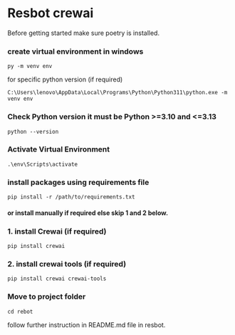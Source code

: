 # Resbot crewai

Before getting started make sure poetry is installed.
### create virtual environment in windows
```
py -m venv env
```

for specific python version (if required)
```
C:\Users\lenovo\AppData\Local\Programs\Python\Python311\python.exe -m venv env  
```


### Check Python version it must be Python >=3.10 and <=3.13
```
python --version
```


### Activate Virtual Environment
```
.\env\Scripts\activate
```
### install packages using requirements file
```
pip install -r /path/to/requirements.txt
```





#### or install manually if required else skip 1 and 2 below.
### 1. install Crewai (if required)
```
pip install crewai
```

### 2. install crewai tools (if required)
```
pip install crewai crewai-tools
```


### Move to project folder
```
cd rebot
```

follow further instruction in README.md file in resbot.